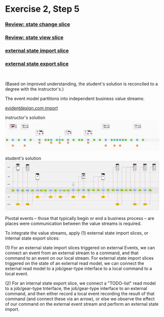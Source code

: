 # Exercise 2, Step 5

### [Review: state change slice](https://www.youtube.com/embed/Gx-ZjZiNiWs?si=WZZ8sCOiuMXUAo45?&start=209&end=252)

### [Review: state view slice](https://www.youtube.com/embed/Gx-ZjZiNiWs?si=WZZ8sCOiuMXUAo45?&start=506&end=514)

### [external state import slice](https://www.youtube.com/embed/vX08Qt5xHsY?si=ibBy5SDK2B9RNAak?&start=288&end=394)

### [external state export slice](https://www.youtube.com/embed/vX08Qt5xHsY?si=ibBy5SDK2B9RNAak?&start=394&end=495)

<br>

(Based on improved understanding, the student's solution is 
reconciled to a degree with the instructor's.)

The event model partitions into independent business value streams: 

[evidentdesign.com import](event-model.json)

instructor's solution
![instructor's solution](event-model.png "instructor's solution")

student's solution
<br>
![student's solution](event-model.jpg "student's solution")

Pivotal events – those that typically begin or end a business 
process – are places were communication between the value streams
is required.

To integrate the value streams, apply (1) external state import 
slices, or internal state export slices:

(1) For an external state import slices triggered on external Events,
    we can connect an event from an external stream to a command, and
    that command to an event on our local stream.  For external state
    import slices triggered on the state of an external read model, we
    can connect the external read model to a job/gear-type interface to
    a local command to a local event.
<br>

(2) For an internal state export slice, we connect a "TODO-list" read
    model to a job/gear-type tnterface, the job/gear-type interface to
    an external command, and then either record a local event recording
    the result of that command (and connect these via an arrow), or
    else we observe the effect of our command on the external event
    stream and perform an external state import.
